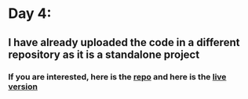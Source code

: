 # Day 4:

## I have already uploaded the code in a different repository as it is a standalone project

### If you are interested, here is the [repo](https://github.com/udattam/Traveleasy) and here is the [live version](https://traveleasyofficial.netlify.app/)
